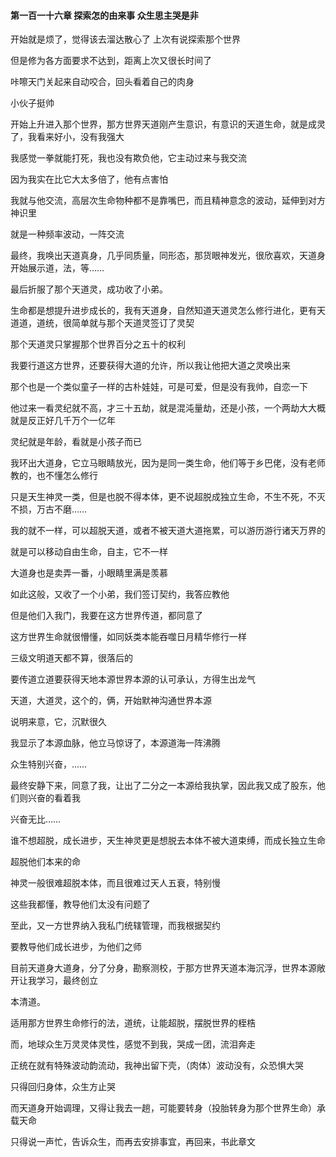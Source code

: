 #### 第一百一十六章 探索怎的由来事 众生思主哭是非


开始就是烦了，觉得该去溜达散心了
上次有说探索那个世界

但是修为各方面要求不达到，距离上次又很长时间了

咔嚓天门关起来自动咬合，回头看着自己的肉身

小伙子挺帅

开始上升进入那个世界，那方世界天道刚产生意识，有意识的天道生命，就是成灵了，我看来好小，没有我强大

我感觉一拳就能打死，我也没有欺负他，它主动过来与我交流

因为我实在比它大太多倍了，他有点害怕

我就与他交流，高层次生命物种都不是靠嘴巴，而且精神意念的波动，延伸到对方神识里

就是一种频率波动，一阵交流

最终，我唤出天道真身，几乎同质量，同形态，那货眼神发光，很欣喜欢，天道身开始展示道，法，等……

最后折服了那个天道灵，成功收了小弟。

生命都是想提升进步成长的，我有天道身，自然知道天道灵怎么修行进化，更有天道道，道统，很简单就与那个天道灵签订了灵契

那个天道灵只掌握那个世界百分之五十的权利

我要行道这方世界，还要获得大道的允许，所以我让他把大道之灵唤出来

那个也是一个类似童子一样的古朴娃娃，可是可爱，但是没有我帅，自恋一下

他过来一看灵纪就不高，才三十五劫，就是混沌量劫，还是小孩，一个两劫大大概就是反正好几千万个一亿年

灵纪就是年龄，看就是小孩子而已

我环出大道身，它立马眼睛放光，因为是同一类生命，他们等于乡巴佬，没有老师教的，也不懂怎么修行

只是天生神灵一类，但是也脱不得本体，更不说超脱成独立生命，不生不死，不灭不损，万古不磨……

我的就不一样，可以超脱天道，或者不被天道大道拖累，可以游历游行诸天万界的

就是可以移动自由生命，自主，它不一样

大道身也是卖弄一番，小眼睛里满是羡慕

如此这般，又收了一个小弟，我们签订契约，我答应教他

但是他们入我门，我要在这方世界传道，都同意了

这方世界生命就很懵懂，如同妖类本能吞噬日月精华修行一样

三级文明道天都不算，很落后的

要传道立道要获得天地本源世界本源的认可承认，方得生出龙气

天道，大道灵，这个的，俩，开始默神沟通世界本源

说明来意，它，沉默很久

我显示了本源血脉，他立马惊讶了，本源道海一阵沸腾

众生特别兴奋，……

最终安静下来，同意了我，让出了二分之一本源给我执掌，因此我又成了股东，他们则兴奋的看着我

兴奋无比……

谁不想超脱，成长进步，天生神灵更是想脱去本体不被大道束缚，而成长独立生命

超脱他们本来的命

神灵一般很难超脱本体，而且很难过天人五衰，特别慢

这些我都懂，教导他们太没有问题了

至此，又一方世界纳入我私门统辖管理，而我根据契约

要教导他们成长进步，为他们之师

目前天道身大道身，分了分身，勘察测校，于那方世界天道本海沉浮，世界本源敞开让我学习，最终创立

本清道。

适用那方世界生命修行的法，道统，让能超脱，摆脱世界的桎梏

而，地球众生万灵灵体灵性，感觉不到我，哭成一团，流泪奔走

正统在就有特殊波动韵流动，我神出留下壳，（肉体）波动没有，众恐惧大哭

只得回归身体，众生方止哭

而天道身开始调理，又得让我去一趟，可能要转身（投胎转身为那个世界生命）承载天命

只得说一声忙，告诉众生，而再去安排事宜，再回来，书此章文


